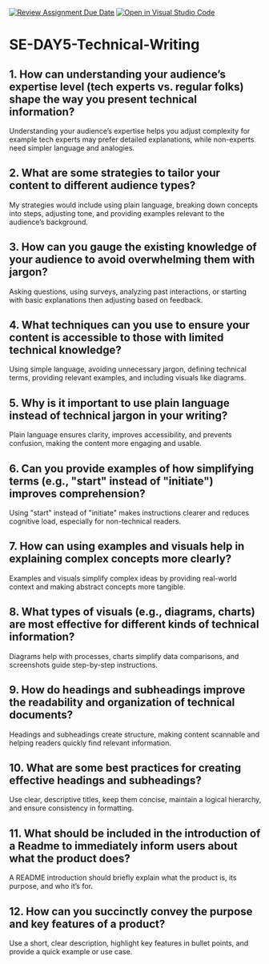 [![Review Assignment Due Date](https://classroom.github.com/assets/deadline-readme-button-22041afd0340ce965d47ae6ef1cefeee28c7c493a6346c4f15d667ab976d596c.svg)](https://classroom.github.com/a/zsAR-pyY)
[![Open in Visual Studio Code](https://classroom.github.com/assets/open-in-vscode-2e0aaae1b6195c2367325f4f02e2d04e9abb55f0b24a779b69b11b9e10269abc.svg)](https://classroom.github.com/online_ide?assignment_repo_id=18590441&assignment_repo_type=AssignmentRepo)
# SE-DAY5-Technical-Writing
## 1. How can understanding your audience’s expertise level (tech experts vs. regular folks) shape the way you present technical information?
Understanding your audience’s expertise helps you adjust complexity for example tech experts may prefer detailed explanations, while non-experts need simpler language and analogies.
## 2. What are some strategies to tailor your content to different audience types?
My strategies would include using plain language, breaking down concepts into steps, adjusting tone, and providing examples relevant to the audience’s background.
## 3. How can you gauge the existing knowledge of your audience to avoid overwhelming them with jargon?
Asking questions, using surveys, analyzing past interactions, or starting with basic explanations then adjusting based on feedback.
## 4. What techniques can you use to ensure your content is accessible to those with limited technical knowledge?
Using simple language, avoiding unnecessary jargon, defining technical terms, providing relevant examples, and including visuals like diagrams.
## 5. Why is it important to use plain language instead of technical jargon in your writing?
Plain language ensures clarity, improves accessibility, and prevents confusion, making the content more engaging and usable.
## 6. Can you provide examples of how simplifying terms (e.g., "start" instead of "initiate") improves comprehension?
Using "start" instead of "initiate" makes instructions clearer and reduces cognitive load, especially for non-technical readers.
## 7. How can using examples and visuals help in explaining complex concepts more clearly?
Examples and visuals simplify complex ideas by providing real-world context and making abstract concepts more tangible.
## 8. What types of visuals (e.g., diagrams, charts) are most effective for different kinds of technical information?
Diagrams help with processes, charts simplify data comparisons, and screenshots guide step-by-step instructions.
## 9. How do headings and subheadings improve the readability and organization of technical documents?
Headings and subheadings create structure, making content scannable and helping readers quickly find relevant information.
## 10. What are some best practices for creating effective headings and subheadings?
Use clear, descriptive titles, keep them concise, maintain a logical hierarchy, and ensure consistency in formatting.
## 11. What should be included in the introduction of a Readme to immediately inform users about what the product does?
A README introduction should briefly explain what the product is, its purpose, and who it’s for.
## 12. How can you succinctly convey the purpose and key features of a product?
Use a short, clear description, highlight key features in bullet points, and provide a quick example or use case.
